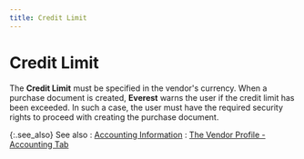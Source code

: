 ```yaml
---
title: Credit Limit
---
```


# Credit Limit


The **Credit Limit** must be specified  in the vendor's currency. When a purchase document is created, **Everest**  warns the user if the credit limit has been exceeded. In such a case,  the user must have the required security rights to proceed with creating  the purchase document.


{:.see_also}
See also
: [Accounting  Information]({{site.mv_baseurl}}/vendor-details/accounting-information/accounting_information_vendors_content.html)
: [The  Vendor Profile - Accounting Tab]({{site.mv_baseurl}}/creating/the-vendor-profile-accounting/the_vendor_profile_accounting_tab.html)
